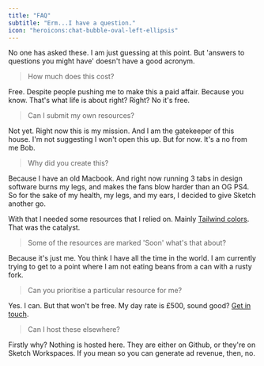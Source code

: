 ```yaml
---
title: "FAQ" 
subtitle: "Erm...I have a question."
icon: "heroicons:chat-bubble-oval-left-ellipsis"
---
```


No one has asked these. I am just guessing at this point. But 'answers to questions you might have' doesn't have a good acronym.

> How much does this cost?

Free. Despite people pushing me to make this a paid affair. Because you know. That's what life is about right? Right? No it's free.

> Can I submit my own resources?

Not yet. Right now this is my mission. And I am the gatekeeper of this house. I'm not suggesting I won't open this up. But for now. It's a no from me Bob.

> Why did you create this?

Because I have an old Macbook. And right now running 3 tabs in design software burns my legs, and makes the fans blow harder than an OG PS4. So for the sake of my health, my legs, and my ears, I decided to give Sketch another go.

With that I needed some resources that I relied on. Mainly [Tailwind colors](/projects/sketch-today/palettes/tailwind/). That was the catalyst.

> Some of the resources are marked 'Soon' what's that about?

Because it's just me. You think I have all the time in the world. I am currently trying to get to a point where I am not eating beans from a can with a rusty fork.

> Can you prioritise a particular resource for me?

Yes. I can. But that won't be free. My day rate is £500, sound good? [Get in touch](/contact).

> Can I host these elsewhere?

Firstly why? Nothing is hosted here. They are either on Github, or they're on Sketch Workspaces. If you mean so you can generate ad revenue, then, no.
